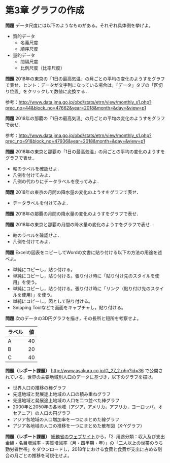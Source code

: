 # 第3章 グラフの作成

**問題** データ尺度には以下のようなものがある。それぞれ具体例を挙げよ。

* 質的データ
  * 名義尺度
  * 順序尺度
* 量的データ
  * 間隔尺度
  * 比例尺度（比率尺度）

**問題** 2018年の東京の「1日の最高気温」の月ごとの平均の変化のようすをグラフで表せ．ヒント：データが文字列になっている場合は，「データ」タブの「区切り位置」をクリックして数値に変換する．

参考：http://www.data.jma.go.jp/obd/stats/etrn/view/monthly_s1.php?prec_no=44&block_no=47662&year=2018&month=&day=&view=p1

**問題** 2018年の那覇の「1日の最高気温」の月ごとの平均の変化のようすをグラフで表せ．

参考：http://www.data.jma.go.jp/obd/stats/etrn/view/monthly_s1.php?prec_no=91&block_no=47936&year=2018&month=&day=&view=p1

**問題** 2018年の東京と那覇の「1日の最高気温」の月ごとの平均の変化のようすをグラフで表せ．

* 軸のラベルを確認せよ．
* 凡例を付けてみよ．
* 凡例の代わりにデータラベルを使ってみよ．

**問題** 2018年の東京の月間の降水量の変化のようすをグラフで表せ．

* データラベルを付けてみよ．

**問題** 2018年の那覇の月間の降水量の変化のようすをグラフで表せ．

**問題** 2018年の東京と那覇の月間の降水量の変化のようすをグラフで表せ．

* 軸のラベルを確認せよ．
* 凡例を付けてみよ．

**問題** Excelの図表をコピーしてWordの文書に貼り付ける以下の方法の用途を述べよ。

* 単純にコピーし，貼り付ける。
* 単純にコピーし，貼り付ける。張り付け時に「貼り付け先のスタイルを使用」を使う。
* 単純にコピーし，貼り付ける。張り付け時に「リンク（貼り付け先のスタイルを使用）」を使う。
* 単純にコピーし，図として貼り付ける。
* Snipping Toolなどで画面をキャプチャし，貼り付ける。

**問題** 次のデータの3D円グラフを描き，その長所と短所を考察せよ。

ラベル|値
--|--
A|40
B|20
C|40

**問題（レポート課題）** http://www.asakura.co.jp/G_27_2.php?id=36 で公開されている，世界の主要地域別人口のデータに基づき，以下のグラフを描け。

* 世界人口の推移の棒グラフ
* 先進地域と発展途上地域の人口の積み重ねグラフ
* 先進地域と発展途上地域の人口を二つ並べた棒グラフ
* 2000年と2050年の各地域（アジア，アメリカ，アフリカ，ヨーロッパ，オセアニア）の人口の円グラフ
* アジア各地域の人口増加率を一つにまとめた線グラフ
* アジア各地域の人口の推移を一つにまとめた散布図（X-Yグラフ）

 **問題（レポート課題）** [総務省のウェブサイト](http://www.stat.go.jp/data/kakei/longtime/#time2)から，「2. 用途分類：収入及び支出金額・名目増減率・実質増減率（月・四半期・年）」の「二人以上の世帯のうち勤労者世帯」をダウンロードし，2018年における食費と食費が支出に占める割合の月ごとの推移を可視化せよ。
